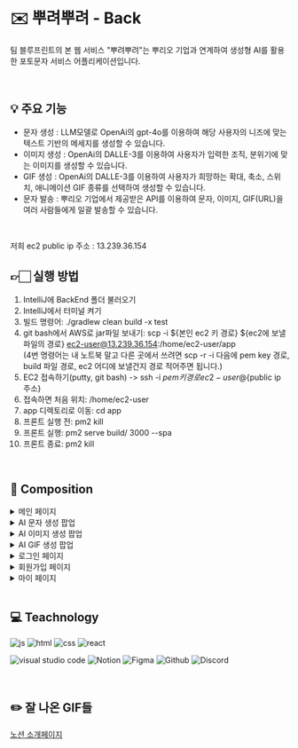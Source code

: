 # :envelope: 뿌려뿌려 - Back
팀 블루프린트의 본 웹 서비스 "뿌려뿌려"는 뿌리오 기업과 연계하여 생성형 AI를 활용한 포토문자 서비스 어플리케이션입니다. 

<br/>

## :bulb: 주요 기능
- 문자 생성 : LLM모델로 OpenAi의 gpt-4o를 이용하여 해당 사용자의 니즈에 맞는 텍스트 기반의 메세지를 생성할 수 있습니다.
- 이미지 생성 : OpenAi의 DALLE-3를 이용하여 사용자가 입력한 조직, 분위기에 맞는 이미지를 생성할 수 있습니다.
- GIF 생성 : OpenAi의 DALLE-3를 이용하여 사용자가 희망하는 확대, 축소, 스위치, 애니메이션 GIF 종류를 선택하여 생성할 수 있습니다.
- 문자 발송 : 뿌리오 기업에서 제공받은 API를 이용하여 문자, 이미지, GIF(URL)을 여러 사람들에게 일괄 발송할 수 있습니다.

<br/>

저희 ec2 public ip 주소 : 13.239.36.154
<br/>
## 👉🏻 실행 방법
1. IntelliJ에 BackEnd 폴더 불러오기
2. IntelliJ에서 터미널 켜기
3. 빌드 명령어: ./gradlew clean build -x test
4. git bash에서 AWS로 jar파일 보내기: scp -i ${본인 ec2 키 경로} ${ec2에 보낼 파일의 경로} ec2-user@13.239.36.154:/home/ec2-user/app
<br/>(4번 명령어는 내 노트북 말고 다른 곳에서 쓰려면 scp -r -i 다음에 pem key 경로, build 파일 경로, ec2 어디에 보낼건지 경로 적어주면 됩니다.)
5. EC2 접속하기(putty, git bash) -> ssh -i ${pem 키 경로}ec2-user@${public ip 주소}
6. 접속하면 처음 위치: /home/ec2-user
7. app 디렉토리로 이동: cd app
8.  프론트 실행 전: pm2 kill
9. 프론트 실행: pm2 serve build/ 3000 --spa
10. 프론트 종료: pm2 kill
 
<br/>

## 📝 Composition
<details>
<summary>메인 페이지</summary>
<div markdown="1">
  <br/>
기본 <br/>
<img width="580" alt="메인화면" src="https://github.com/user-attachments/assets/c0540202-f61a-4649-a118-71378fc10855">
<br/><br/>
문자 <br/>
<br/><br/>
문자 + 이미지 <br/>
<img width="580" alt="문자 + 이미지" src="https://github.com/user-attachments/assets/e49228d1-a3dd-4bda-b266-faf0cddcf7f2">

<br/><br/>
문자 + gif <br/>
<img width="580" alt="문자 + gif" src="https://github.com/user-attachments/assets/3c8fe825-9ffd-403c-a0d1-be9d592dd26c">


</div>
</details>

<details>
<summary>AI 문자 생성 팝업</summary>
<div markdown="1">
<br/>
AI 문자 생성 탭
<br/>
<img width="600" alt="AI 문자 생성 탭" src="https://github.com/user-attachments/assets/1d63c8b2-5a60-4a61-a064-b71bb51c4eec">
<br/><br/>
문자 생성 결과
<br/>
<img width="580" alt="문자 생성 결과" src="https://github.com/user-attachments/assets/1d192585-95ca-411b-bdc9-e1afdff7b661">


</div>
</details>
<details>
<summary>AI 이미지 생성 팝업</summary>
<div markdown="1">
<br/>AI 이미지 생성 탭<br/>
<img width="602" alt="AI 이미지 생성 탭" src="https://github.com/user-attachments/assets/556280ca-a1f4-4efb-94f0-cb75e40f52c0">
<br/><br/>이미지 생성 결과<br/>
<img width="602" alt="이미지 생성 결과" src="https://github.com/user-attachments/assets/bc8e5bbe-b548-4ca9-a929-fe386643d30d">


</div>
</details>
<details>
<summary>AI GIF 생성 팝업</summary>
<div markdown="1">
<br/>AI gif 생성 탭<br/>
<img width="580" alt="AI gif 생성 탭" src="https://github.com/user-attachments/assets/5213d988-2e34-4668-9259-ec3309c1585f">
<br/><br/>gif 생성 결과<br/>
<img width="580" alt="gif 생성 결과" src="https://github.com/user-attachments/assets/35c8f5d4-8812-490d-b62c-b541705dfd63">


</div>
</details>
<details>
<summary>로그인 페이지</summary>
<div markdown="1">
<br/>로그인 화면 <br/>
<img width="580" alt="로그인화면" src="https://github.com/user-attachments/assets/0d400beb-ab3b-458a-ba35-5ebb7d0d6c05">

</div>
</details>
<details>
<summary>회원가입 페이지</summary>
<div markdown="1">
<br/>회원가입 화면 <br/>
<img width="580" alt="회원가입화면" src="https://github.com/user-attachments/assets/8210164b-f89e-45d4-b953-ad648b481529">

</div>
</details>
<details>
<summary>마이 페이지</summary>
<div markdown="1">
<br/>마이페이지 화면 <br/>
</div>
</details>

<br/>

## 💻 Teachnology
![js](https://img.shields.io/badge/JavaScript-F7DF1E?style=for-the-badge&logo=JavaScript&logoColor=white)
![html](https://img.shields.io/badge/HTML5-E34F26?style=for-the-badge&logo=html5&logoColor=white)
![css](https://img.shields.io/badge/CSS3-1572B6?style=for-the-badge&logo=css3&logoColor=white)
![react](https://img.shields.io/badge/React-20232A?style=for-the-badge&logo=react&logoColor=61DAFB)

![visual studio code](https://img.shields.io/badge/Visual_Studio_Code-0078D4?style=for-the-badge&logo=visual%20studio%20code&logoColor=white)
![Notion](https://img.shields.io/badge/Notion-%23000000.svg?style=for-the-badge&logo=notion&logoColor=white)
![Figma](https://img.shields.io/badge/Figma-F24E1E?style=for-the-badge&logo=figma&logoColor=white)
![Github](https://img.shields.io/badge/GitHub-100000?style=for-the-badge&logo=github&logoColor=white)
![Discord](https://img.shields.io/badge/Discord-7289DA?style=for-the-badge&logo=discord&logoColor=white)

<br/>

## ✏️ 잘 나온 GIF들
[노션 소개페이지](https://www.notion.so/b44fcc8ccca34346ba369bee6098a83b)
